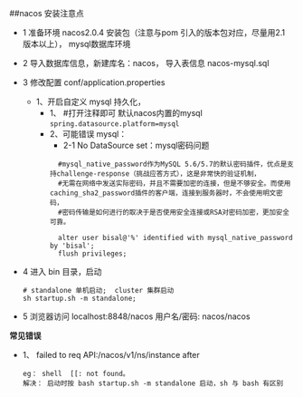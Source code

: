 ##nacos 安装注意点
- 1 准备环境  nacos2.0.4 安装包（注意与pom 引入的版本包对应，尽量用2.1 版本以上）， mysql数据库环境
- 2 导入数据库信息，新建库名：nacos， 导入表信息 nacos-mysql.sql
- 3 修改配置 conf/application.properties 
   - 1、开启自定义 mysql 持久化，
      - 1、 #打开注释即可 默认nacos内置的mysql
        `spring.datasource.platform=mysql `
      - 2、可能错误 mysql： 
         - 2-1 No DataSource set：mysql密码问题
         ```
           #mysql_native_password作为MySQL 5.6/5.7的默认密码插件，优点是支持challenge-response（挑战应答方式），这是非常快的验证机制，
           #无需在网络中发送实际密码，并且不需要加密的连接，但是不够安全。而使用caching_sha2_password插件的客户端，连接到服务器时，不会使用明文密码，
           #密码传输是如何进行的取决于是否使用安全连接或RSA对密码加密，更加安全可靠。
             
           alter user bisal@'%' identified with mysql_native_password by 'bisal';
           flush privileges;
         ```
        
- 4  进入 bin 目录，启动 
    ```
    # standalone 单机启动;  cluster 集群启动
    sh startup.sh -m standalone;
    ```

- 5 浏览器访问 localhost:8848/nacos 用户名/密码: nacos/nacos

**常见错误**
+ 1、 failed to req API:/nacos/v1/ns/instance after
  ```
  eg： shell  [[: not found。 
  解决： 启动时按 bash startup.sh -m standalone 启动，sh 与 bash 有区别 
          
  ```